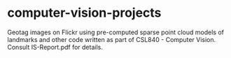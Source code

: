 computer-vision-projects
========================

Geotag images on Flickr using pre-computed sparse point cloud models of landmarks and other code written as part of CSL840 - Computer Vision. Consult IS-Report.pdf for details.